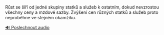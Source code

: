 
Růst se šíří od jedné skupiny statků a služeb k ostatním, dokud nevzrostou všechny ceny a mzdové sazby. Zvýšení cen různých statků a služeb proto neproběhne ve stejném okamžiku.

[🔊 Poslechnout audio](/data/7-paragraphs/audio/chapter_78/para_011-Rst-se-od-jedn-skupiny-statk-a-slueb-k-os.mp3)
